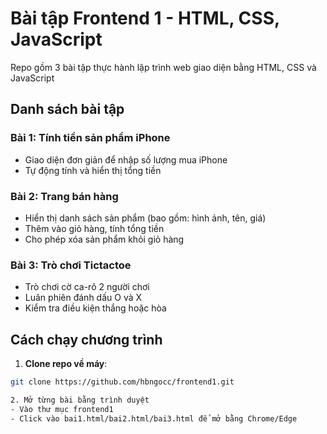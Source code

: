 # Bài tập Frontend 1 - HTML, CSS, JavaScript 

Repo gồm 3 bài tập thực hành lập trình web giao diện bằng HTML, CSS và JavaScript

## Danh sách bài tập

### Bài 1: Tính tiền sản phẩm iPhone
- Giao diện đơn giản để nhập số lượng mua iPhone
- Tự động tính và hiển thị tổng tiền

### Bài 2: Trang bán hàng 
- Hiển thị danh sách sản phẩm (bao gồm: hình ảnh, tên, giá)
- Thêm vào giỏ hàng, tính tổng tiền
- Cho phép xóa sản phẩm khỏi giỏ hàng

### Bài 3: Trò chơi Tictactoe
- Trò chơi cờ ca-rô 2 người chơi
- Luân phiên đánh dấu O và X
- Kiểm tra điều kiện thắng hoặc hòa

## Cách chạy chương trình

1. **Clone repo về máy**:
```bash
git clone https://github.com/hbngocc/frontend1.git

2. Mở từng bài bằng trình duyệt
- Vào thư mục frontend1
- Click vào bai1.html/bai2.html/bai3.html để mở bằng Chrome/Edge
